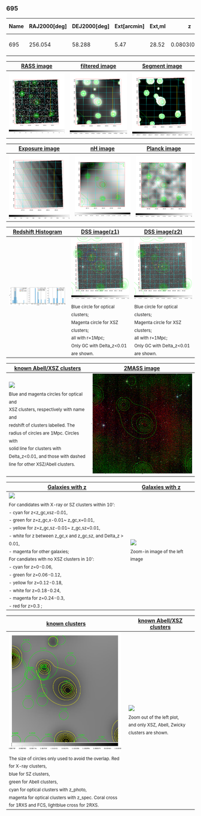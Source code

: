 <div STYLE="page-break-after: always;"></div>

### 695

|Name|RAJ2000[deg]|DEJ2000[deg] |Ext[arcmin]| Ext,ml | z | z_src| C|GC(XSZ,Delta_z<0.01)| GC(OPT,Delta_z<0.01)|GC| R_sig[arcmin] | R500[arcmin] | R500[Mpc]| CRsig[c/s] | CR500[c/s] |L500[1E44 erg/s]|F500[1E-12 erg/s/cm^2]| M500[1E14 Msun]|Tx[keV]|Cnt_sig|Beta|Rc[arcmin]|Comment|Alias|
|---|---|---|---|---|---|------|---|--------|---------|----------|---|---|---|---|---|---|---|---|---|---|---|---|---|---|
|695| 256.054| 58.288| 5.47| 28.52| 0.0803(0.008)| z2,| G| -| -| C, N, W| 6.850| 6.164| 0.560| 0.033(0.018)| 0.033(0.018)| 0.089(0.038)| 0.557(0.237)| 0.54(0.12)| 1.50(0.21)| 57.9| 0.837(-0.161+0.114)| 4.280(-1.066+0.832)| -| t281|

|[RASS image](../image/695/695_img.pdf)|[filtered image](../image/695/695_fil.pdf)|[Segment image](../image/695/695_seg.pdf)|
|-------------------|--------------------|-------------------|
| <img src="../image/695/695_img.png" width="300">  | <img src="../image/695/695_fil.png" width="300">   | <img src="../image/695/695_seg.png" width="300">  |

|[Exposure image](../image/695/695_mex.pdf)| [nH image](../image/695/695_nh.pdf)| [Planck image](../image/695/695_p.pdf)|
|-------------------|--------------------|-------------------|
|<img src="../image/695/695_mex.png" width="300">   | <img src="../image/695/695_nh.png" width="300">    | <img src="../image/695/695_p.png" width="300"> |

|[Redshift Histogram](../image/695/695_zg.pdf) | [DSS image(z1)](../image/695/695_dss_z1.pdf)      |  [DSS image(z2)](../image/695/695_dss_z2.pdf)    |
|-------------------|--------------------|-------------------|
|<img src="../image/695/695_zg.png" width="300"> |<img src="../image/695/695_dss_z1.png" width="300"> <sub><br>Blue circle for optical clusters; <br>Magenta circle for XSZ clusters; <br>all with r=1Mpc; <br>Only GC with Delta_z<0.01 are shown. </sub>| <img src="../image/695/695_dss_z2.png" width="300"><sub><br>Blue circle for optical clusters; <br>Magenta circle for XSZ clusters; <br>all with r=1Mpc; <br>Only GC with Delta_z<0.01 are shown. </sub> |

|[known Abell/XSZ clusters](../image/695/695_m.pdf) | [2MASS image](../image/695/695_2mass.pdf)      |
|-------------------|-------------------|
|<img src=../image/695/695_m.png width="300"> <br><sub>Blue and magenta circles for optical and <br>XSZ clusters, respectively with name and <br>redshift of clusters labelled. The <br>radius of circles are 1Mpc. Circles with <br>solid line for clusters with <br>Delta_z<0.01, and those with dashed <br>line for other XSZ/Abell clusters.        </sub>|<img src="../image/695/695_2mass.png" width="300">  |

|[Galaxies with z](../image/695/695_opt_ned.pdf) |[Galaxies with z](../image/695/695_opt_ned_zoom.pdf) |
|-------------------|-------------------|
| <img src=../image/695/695_opt_ned.png width="300"> <br><sub> For candidates with X-ray or SZ clusters within 10': <br> - cyan for z<z_gc,xsz-0.01, <br> - green for z=z_gc,x-0.01~ z_gc,x+0.01, <br> - yellow for z=z_gc,sz-0.01~ z_gc,sz+0.01, <br> - white for z between z_gc,x and z_gc,sz, and Delta_z > 0.01, <br> - magenta for other galaxies; <br>For candiates with no XSZ clusters in 10': <br> - cyan for z=0-0.06, <br> - green for z=0.06-0.12, <br> - yellow for z=0.12-0.18, <br> - white for z=0.18-0.24, <br> - magenta for z=0.24-0.3, <br> - red for z>0.3 ;  </sub>|<img src=../image/695/695_opt_ned_zoom.png width="300">  <br><sub> Zoom-in image of the left image</sub>|

|[known clusters](../image/695/695_gc.pdf) |[known Abell/XSZ clusters](../image/695/695_gc_large.pdf) |
|-------------------|-------------------|
| <img src=../image/695/695_gc.png width="300"> <br><sub> The size of circles only used to avoid the overlap. Red for X-ray clusters, <br> blue for SZ clusters, <br> green for Abell clusters, <br> cyan for optical clusters with z_photo, <br> magenta for optical clusters with z_spec. Coral cross for 1RXS and FCS, lightblue cross for 2RXS. </sub>|<img src=../image/695/695_gc_large.png width="300"> <br><sub> Zoom out of the left plot, <br> and only XSZ, Abell, Zwicky clusters are shown. </sub> |



